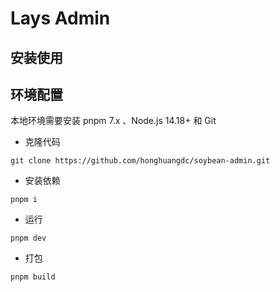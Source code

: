 # Lays Admin

## 安装使用

## 环境配置

本地环境需要安装 pnpm 7.x 、Node.js 14.18+ 和 Git

-   克隆代码

```
git clone https://github.com/honghuangdc/soybean-admin.git
```

-   安装依赖

```
pnpm i
```

-   运行

```
pnpm dev
```

-   打包

```
pnpm build
```

